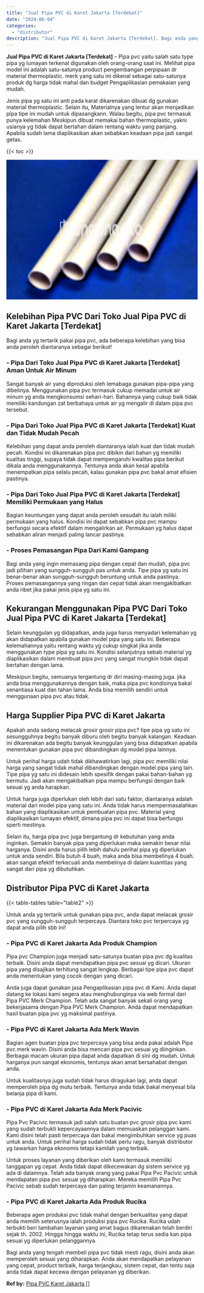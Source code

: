 ```yaml
---
title: "Jual Pipa PVC di Karet Jakarta [Terdekat]"
date: "2024-06-04"
categories: 
  - "distributor"
description: "Jual Pipa PVC di Karet Jakarta [Terdekat]. Bagi anda yang tengah membeli pipa pvc tidak mesti ragu, disini anda akan memperoleh sesuai yang diharapkan. Anda..."
---
```


**Jual Pipa PVC di Karet Jakarta \[Terdekat\]** – Pipa pvc yaitu salah satu type pipa yg lumayan terkenal digunakan oleh orang-orang saat ini. Melihat pipa model ini adalah satu-satunya product pengembangan perpipaan dr material thermoplastic. merk yang satu ini dikenal sebagai satu-satunya produk dg harga tidak mahal dan budget Pengaplikasian pemakaian yang mudah.

Jenis pipa yg satu ini anti pada karat dikarenakan dibuat dg gunakan material thermoplastic. Selain itu, Materialnya yang lentur akan menjadikan pipa tipe ini mudah untuk dipasangkann. Walau begitu, pipa pvc termasuk punya kelemahan Meskipun dibuat memakai bahan thermoplastic, yakni usianya yg tidak dapat bertahan dalam rentang waktu yang panjang. Apabila sudah lama diaplikasikan akan sebabkan keadaan pipa jadi sangat getas.

{{< toc >}}

![Jual Pipa PVC di Karet Jakarta [Terdekat]](/images/jaul-pipa-pvc-63.png)

## Kelebihan Pipa PVC Dari Toko Jual Pipa PVC di Karet Jakarta \[Terdekat\]

Bagi anda yg tertarik pakai pipa pvc, ada beberapa kelebihan yang bisa anda peroleh diantaranya sebagai berikut!

### \- Pipa Dari Toko Jual Pipa PVC di Karet Jakarta \[Terdekat\] Aman Untuk Air Minum

Sangat banyak air yang diproduksi oleh lemabaga gunakan pipa-pipa yang dibelinya. Menggunakan pipa pvc termasuk cukup memadai untuk air minum yg anda mengkonsumsi sehari-hari. Bahannya yang cukup baik tidak memiliki kandungan zat berbahaya untuk air yg mengalir di dalam pipa pvc tersebut.

### \- Pipa Dari Toko Jual Pipa PVC di Karet Jakarta \[Terdekat\] Kuat dan Tidak Mudah Pecah

Kelebihan yang dapat anda peroleh diantaranya ialah kuat dan tidak mudah pecah. Kondisi ini dikarenakan pipa pvc dibikin dari bahan yg memiliki kualitas tinggi, supaya tidak dapat mempengaruhi kwalitas pipa berikut dikala anda menggunakannya. Tentunya anda akan kesal apabila menempatkan pipa selalu pecah, kalau gunakan pipa pvc bakal amat efisien pastinya.

### \- Pipa Dari Toko Jual Pipa PVC di Karet Jakarta \[Terdekat\] Memiliki Permukaan yang Halus

Bagian keuntungan yang dapat anda peroleh sesudah itu ialah miliki permukaan yang halus. Kondisi ini dapat sebabkan pipa pvc mampu berfungsi secara efektif dalam mengalirkan air. Permukaan yg halus dapat sebabkan aliran menjadi paling lancar pastinya.

### \- Proses Pemasangan Pipa Dari Kami Gampang

Bagi anda yang ingin memasang pipa dengan cepat dan mudah, pipa pvc jadi pilihan yang sungguh-sungguh pas untuk anda. Tipe pipa yg satu ini benar-benar akan sungguh-sungguh beruntung untuk anda pastinya. Proses pemasangannya yang ringan dan cepat tidak akan mengakibatkan anda ribet jika pakai jenis pipa yg satu ini.

## Kekurangan Menggunakan Pipa PVC Dari Toko Jual Pipa PVC di Karet Jakarta \[Terdekat\]

Selain keunggulan yg didapatkan, anda juga harus menyadari kelemahan yg akan didapatkan apabila gunakan model pipa yang satu ini. Beberapa kelemahannya yaitu rentang waktu yg cukup singkat jika anda menggunakan type pipa yg satu ini. Kondisi selanjutnya sebab material yg diaplikasikan dalam membuat pipa pvc yang sangat mungkin tidak dapat bertahan dengan lama.

Meskipun begitu, semuanya tergantung dr diri masing-masing juga. jika anda bisa menggunakannya dengan baik, maka pipa pvc kondisinya bakal senantiasa kuat dan tahan lama. Anda bisa memilih sendiri untuk menggunaan pipa pvc atau tidak.

## Harga Supplier Pipa PVC di Karet Jakarta

Apakah anda sedang melacak grosir grosir pipa pvc? tipe pipa yg satu ini sesungguhnya begitu banyak diburu oleh begitu banyak kalangan. Keadaan ini dikarenakan ada begitu banyak keunggulan yang bisa didapatkan apabila menentukan gunakan pipa pvc dibandingkan dg model pipa lainnya.

Untuk perihal harga udah tidak dikhawatirkan lagi, pipa pvc memiliki nilai harga yang sangat tidak mahal dibandingkan dengan model pipa yang lain. Tipe pipa yg satu ini didesain lebih spesifik dengan pakai bahan-bahan yg bermutu. Jadi akan mengakibatkan pipa mampu berfungsi dengan baik sesuai yg anda harapkan.

Untuk harga juga diperlukan oleh lebih dari satu faktor, diantaranya adalah material dari model pipa yang satu ini. Anda tidak harus mempermasalahkan bahan yang diaplikasikan untuk pembuatan pipa pvc. Material yang diaplikasikan lumayan efektif, dimana pipa pvc ini dapat bisa berfungsi sperti mestinya.

Selain itu, harga pipa pvc juga bergantung dr kebutuhan yang anda inginkan. Semakin banyak pipa yang diperlukan maka semakin besar nilai harganya. Disini anda harus pilih lebih dahulu perihal pipa yg diperlukan untuk anda sendiri. Bila butuh 4 buah, maka anda bisa membelinya 4 buah. akan sangat efektif terkecuali anda membelinya di dalam kuantitas yang sangat dari pipa yg dibutuhkan.

## Distributor Pipa PVC di Karet Jakarta

{{< table-tables table="table2" >}}

Untuk anda yg tertarik untuk gunakan pipa pvc, anda dapat melacak grosir pvc yang sungguh-sungguh terpercaya. Diantara toko pvc terpercaya yg dapat anda pilih sbb ini!

### \- Pipa PVC di Karet Jakarta Ada Produk Champion

Pipa pvc Champion juga menjadi satu-satunya buatan pipa pvc dg kualitas terbaik. Disini anda dapat mendapatkan pipa pvc sesuai yg dicari. Ukuran pipa yang disajikan terhitung sangat lengkap. Berbagai tipe pipa pvc dapat anda menentukan yang cocok dengan yang dicari.

Anda juga dapat gunakan jasa Pengaplikasian pipa pvc di Kami. Anda dapat datang ke lokasi kami segera atau menghubunginya via web formal dari Pipa PVC Merk Champion. Telah ada sangat banyak sekali orang yang bekerjasama dengan Pipa PVC Merk Champion. Anda dapat mendapatkan hasil buatan pipa pvc yg maksimal pastinya.

### \- Pipa PVC di Karet Jakarta Ada Merk Wavin

Bagian agen buatan pipa pvc terpercaya yang bisa anda pakai adalah Pipa pvc merk wavin. Disini anda bisa mencari pipa pvc sesuai yg diinginkan. Berbagai macam ukuran pipa dapat anda dapatkan di sini dg mudah. Untuk harganya pun sangat ekonomis, tentunya akan amat bersahabat dengan anda.

Untuk kualitasnya juga sudah tidak harus diragukan lagi, anda dapat memperoleh pipa dg mutu terbaik. Tentunya anda tidak bakal menyesal bila belanja pipa di kami.

### \- Pipa PVC di Karet Jakarta Ada Merk Pacivic

Pipa Pvc Pacivic termasuk jadi salah satu buatan pvc grosir pipa pvc kami yang sudah terbukti kepercayaannya dalam memuaskan pelanggan kami. Kami disini telah pasti terpercaya dan bakal mengimbuhkan service yg puas untuk anda. Untuk perihal harga sudah tidak perlu ragu, banyak distributor yg tawarkan harga ekonomis tetapi kamilah yang terbaik.

Untuk proses layanan yang diberikan oleh kami termasuk memiliki tanggapan yg cepat. Anda tidak dapat dikecewakan dg sistem service yg ada di dalamnya. Telah ada banyak orang yang pakai Pipa Pvc Pacivic untuk mendapatan pipa pvc sesuai yg diharapkan. Mereka memilih Pipa Pvc Pacivic sebab sudah terpercaya dan paling terjamin keamanannya.

### \- Pipa PVC di Karet Jakarta Ada Produk Rucika

Beberapa agen produksi pvc tidak mahal dengan berkualitas yang dapat anda memilih seterusnya ialah produksi pipa pvc Rucika. Rucika udah terbukti beri tambahan layanan yang amat bagus dikarenakan telah berdiri sejak th. 2002. Hingga hingga waktu ini, Rucika tetap terus sedia kan pipa sesuai yg diperlukan pelanggannya.

Bagi anda yang tengah membeli pipa pvc tidak mesti ragu, disini anda akan memperoleh sesuai yang diharapkan. Anda akan mendapatkan pelayanan yang cepat, product terbaik, harga terjangkau, sistem cepat, dan tentu saja anda tidak dapat kecewa dengan pelayanan yg diberikan.

**Ref by:** [Pipa PVC Karet Jakarta []](https://id.wikipedia.org/wiki/Pipa)
